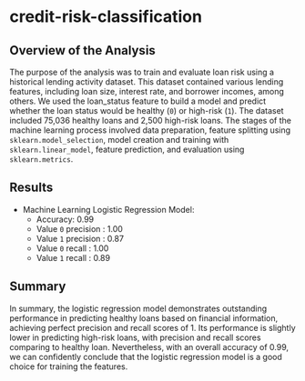 # credit-risk-classification

## Overview of the Analysis

The purpose of the analysis was to train and evaluate loan risk using a historical lending activity dataset. This dataset contained various lending features, including loan size, interest rate, and borrower incomes, among others. We used the loan_status feature to build a model and predict whether the loan status would be healthy (`0`) or high-risk (`1`). The dataset included 75,036 healthy loans and 2,500 high-risk loans. The stages of the machine learning process involved data preparation, feature splitting using `sklearn.model_selection`, model creation and training with `sklearn.linear_model`, feature prediction, and evaluation using `sklearn.metrics`.

## Results

* Machine Learning Logistic Regression Model:
    * Accuracy: 0.99
    * Value `0` precision : 1.00
    * Value `1` precision : 0.87
    * Value `0` recall : 1.00
    * Value `1` recall : 0.89

## Summary

In summary, the logistic regression model demonstrates outstanding performance in predicting healthy loans based on financial information, achieving perfect precision and recall scores of 1. Its performance is slightly lower in predicting high-risk loans, with precision and recall scores comparing to healthy loan. Nevertheless, with an overall accuracy of 0.99, we can confidently conclude that the logistic regression model is a good choice for training the features.
